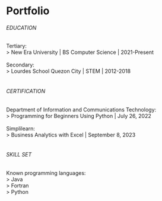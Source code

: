 <h1><b>Portfolio</b></h1>
<h6>EDUCATION</h6>
  Tertiary:<br>
  > New Era University | BS Computer Science | 2021-Present <br>
  <br>
 Secondary:<br>
  > Lourdes School Quezon City | STEM | 2012-2018 <br>
<br>
<h6>CERTIFICATION</h6>
  Department of Information and Communications Technology: <br>
  > Programming for Beginners Using Python | July 26, 2022 <br>
  <br>
  Simplilearn: <br>
  > Business Analytics with Excel | September 8, 2023 <br>
<br>
<h6>SKILL SET</h6>
  Known programming languages: <br>
  > Java <br>
  > Fortran <br>
  > Python <br>

